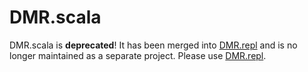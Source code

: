 # DMR.scala

DMR.scala is **deprecated**! It has been merged into [DMR.repl](https://github.com/hal/dmr.repl) and is no longer 
maintained as a separate project. Please use [DMR.repl](https://github.com/hal/dmr.repl). 
